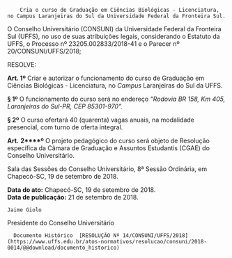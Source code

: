         Cria o curso de Graduação em Ciências Biológicas - Licenciatura, no Campus Laranjeiras do Sul da Universidade Federal da Fronteira Sul.  

 

 O Conselho Universitário (CONSUNI) da Universidade Federal da Fronteira Sul (UFFS), no uso de suas atribuições legais, considerando o Estatuto da UFFS, o Processo nº 23205.002833/2018-41 e o Parecer nº 20/CONSUNI/UFFS/2018;

  

 RESOLVE:

   
 **Art. 1º** Criar e autorizar o funcionamento do curso de Graduação em Ciências Biológicas - Licenciatura, no *Campus* Laranjeiras do Sul da UFFS.

 **§ 1º** O funcionamento do curso será no endereço *“Rodovia BR 158, Km 405, Laranjeiras do Sul-PR, CEP 85301-970”.*

 **§ 2º** O curso ofertará 40 (quarenta) vagas anuais, na modalidade presencial, com turno de oferta integral.

  

 **Art.** **2****º** O projeto pedagógico do curso será objeto de Resolução específica da Câmara de Graduação e Assuntos Estudantis (CGAE) do Conselho Universitário.

  

 Sala das Sessões do Conselho Universitário, 8ª Sessão Ordinária, em Chapecó-SC, 19 de setembro de 2018.

  

   **Data do ato:** Chapecó-SC, 19 de setembro de 2018.   
 **Data de publicação:**  21 de setembro de 2018. 

    Jaime Giolo   
 Presidente do Conselho Universitário 

      Documento Histórico  [RESOLUÇÃO Nº 14/CONSUNI/UFFS/2018](https://www.uffs.edu.br/atos-normativos/resolucao/consuni/2018-0014/@@download/documento_historico)     
      